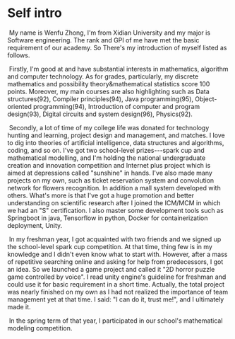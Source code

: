 # Self intro

​	My name is Wenfu Zhong, I'm from Xidian University and my major is Software engineering. The rank and GPI of me have met the basic requirement of our academy. So There's my introduction of myself listed as follows.

​	Firstly, I'm good at and have substantial interests in mathematics, algorithm and computer technology. As for grades, particularly, my discrete mathematics and possibility theory&mathematical statistics score 100 points. Moreover, my main courses are also highlighting such as Data structures(92),  Compiler principles(94),  Java programming(95), Object-oriented programming(94), Introduction of computer and program design(93), Digital circuits and system design(96), Physics(92).

​	Secondly, a lot of time of my college life was donated for technology hunting and learning, project design and management, and matches. I love to dig into theories of artificial intelligence, data structures and algorithms, coding, and so on. I've got two school-level prizes---spark cup and mathematical modelling,  and I'm holding the national undergraduate creation and innovation competition and Internet plus project which is aimed at depressions called "sunshine" in hands. I've also made many projects on my own, such as ticket reservation system and convolution network for flowers recognition. In addition a mall system developed with others. What's more is that I've got a huge promotion and better understanding on scientific research after I joined the ICM/MCM in which we had an "S" certification. I also master some development tools such as Springboot in java, Tensorflow in python, Docker for containerization deployment, Unity.

​	In my freshman year, I got acquainted with two friends and we signed up the school-level spark cup competition. At that time, thing few is in my knowledge and I didn't even know what to start with. However, after a mass of repetitive searching online and asking for help from predecessors, I got an idea. So we launched a game project and called it "2D horror puzzle game controlled by voice". I read unity engine's guideline for freshman and could use it for basic requirement in a short time. Actually, the total project was nearly finished on my own as I had not realized the importance of team management yet at that time. I said: "I can do it, trust me!", and I ultimately made it. 

​	In the spring term of that year, I participated in our school's mathematical modeling competition. 

